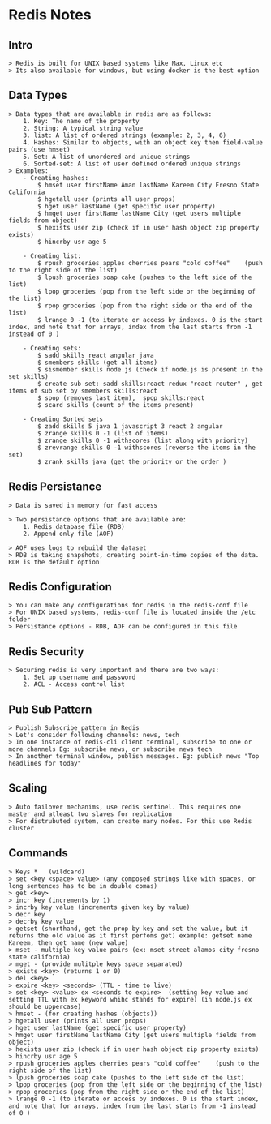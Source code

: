 
# Redis Notes

## Intro
    > Redis is built for UNIX based systems like Max, Linux etc
    > Its also available for windows, but using docker is the best option

## Data Types
    > Data types that are available in redis are as follows:
        1. Key: The name of the property
        2. String: A typical string value
        3. list: A list of ordered strings (example: 2, 3, 4, 6)
        4. Hashes: Similar to objects, with an object key then field-value pairs (use hmset)
        5. Set: A list of unordered and unique strings
        6. Sorted-set: A list of user defined ordered unique strings
    > Examples:
        - Creating hashes:
            $ hmset user firstName Aman lastName Kareem City Fresno State California
            $ hgetall user (prints all user props)
            $ hget user lastName (get specific user property)
            $ hmget user firstName lastName City (get users multiple fields from object)
            $ hexists user zip (check if in user hash object zip property exists)
            $ hincrby usr age 5
        
        - Creating list:
            $ rpush groceries apples cherries pears "cold coffee"    (push to the right side of the list)
            $ lpush groceries soap cake (pushes to the left side of the list)
            $ lpop groceries (pop from the left side or the beginning of the list)
            $ rpop groceries (pop from the right side or the end of the list)
            $ lrange 0 -1 (to iterate or access by indexes. 0 is the start index, and note that for arrays, index from the last starts from -1 instead of 0 )

        - Creating sets:
            $ sadd skills react angular java
            $ smembers skills (get all items)
            $ sismember skills node.js (check if node.js is present in the set skills)
            $ create sub set: sadd skills:react redux "react router" , get items of sub set by smembers skills:react
            $ spop (removes last item),  spop skills:react
            $ scard skills (count of the items present)

        - Creating Sorted sets
            $ zadd skills 5 java 1 javascript 3 react 2 angular
            $ zrange skills 0 -1 (list of items)
            $ zrange skills 0 -1 withscores (list along with priority)
            $ zrevrange skills 0 -1 withscores (reverse the items in the set)
            $ zrank skills java (get the priority or the order )

## Redis Persistance
    > Data is saved in memory for fast access
    
    > Two persistance options that are available are:
        1. Redis database file (RDB)
        2. Append only file (AOF)
    
    > AOF uses logs to rebuild the dataset
    > RDB is taking snapshots, creating point-in-time copies of the data. RDB is the default option


## Redis Configuration
    > You can make any configurations for redis in the redis-conf file
    > For UNIX based systems, redis-conf file is located inside the /etc folder
    > Persistance options - RDB, AOF can be configured in this file


## Redis Security
    > Securing redis is very important and there are two ways:
        1. Set up username and password
        2. ACL - Access control list

## Pub Sub Pattern
    > Publish Subscribe pattern in Redis
    > Let's consider following channels: news, tech
    > In one instance of redis-cli client terminal, subscribe to one or more channels Eg: subscribe news, or subscribe news tech
    > In another terminal window, publish messages. Eg: publish news "Top headlines for today"

## Scaling
    > Auto failover mechanims, use redis sentinel. This requires one master and atleast two slaves for replication
    > For distrubuted system, can create many nodes. For this use Redis cluster 

## Commands
    > Keys *   (wildcard)
    > set <key <space> value> (any composed strings like with spaces, or long sentences has to be in double comas)
    > get <key>
    > incr key (increments by 1)
    > incrby key value (increments given key by value)
    > decr key
    > decrby key value
    > getset (shorthand, get the prop by key and set the value, but it returns the old value as it first perfoms get) example: getset name Kareem, then get name (new value)
    > mset - multiple key value pairs (ex: mset street alamos city fresno state california)
    > mget - (provide mulitple keys space separated)
    > exists <key> (returns 1 or 0)
    > del <key>
    > expire <key> <seconds> (TTL - time to live)
    > set <key> <value> ex <seconds to expire>  (setting key value and setting TTL with ex keyword whihc stands for expire) (in node.js ex should be uppercase)
    > hmset - (for creating hashes (objects))
    > hgetall user (prints all user props)
    > hget user lastName (get specific user property)
    > hmget user firstName lastName City (get users multiple fields from object)
    > hexists user zip (check if in user hash object zip property exists)
    > hincrby usr age 5
    > rpush groceries apples cherries pears "cold coffee"    (push to the right side of the list)
    > lpush groceries soap cake (pushes to the left side of the list)
    > lpop groceries (pop from the left side or the beginning of the list)
    > rpop groceries (pop from the right side or the end of the list)
    > lrange 0 -1 (to iterate or access by indexes. 0 is the start index, and note that for arrays, index from the last starts from -1 instead of 0 )

    